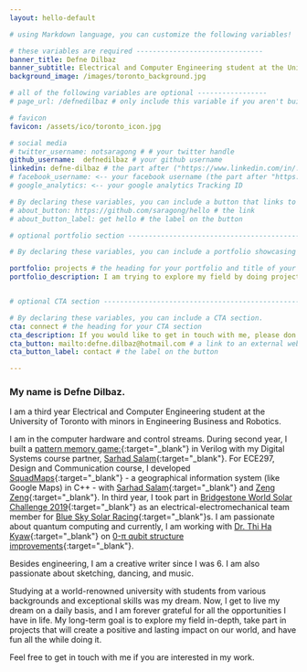 ```yaml
---
layout: hello-default

# using Markdown language, you can customize the following variables!

# these variables are required -------------------------------
banner_title: Defne Dilbaz
banner_subtitle: Electrical and Computer Engineering student at the University of Toronto. Passionate about computer hardware and quantum computing.
background_image: /images/toronto_background.jpg

# all of the following variables are optional -----------------
# page_url: /defnedilbaz # only include this variable if you aren't building the page to your primary domain 

# favicon
favicon: /assets/ico/toronto_icon.jpg

# social media
# twitter_username: notsaragong # # your twitter handle
github_username:  defnedilbaz # your github username
linkedin: defne-dilbaz # the part after ("https://www.linkedin.com/in/...")
# facebook_username: <-- your facebook username (the part after "https://www.facebook.com/...")
# google_analytics: <-- your google analytics Tracking ID

# By declaring these variables, you can include a button that links to an external website or to media.
# about_button: https://github.com/saragong/hello # the link
# about_button_label: get hello # the label on the button

# optional portfolio section ------------------------------------------

# By declaring these variables, you can include a portfolio showcasing your work and organize your portfolio's items into a custom layout, all without adding any CSS. In addition, you must 1) create an HTML file in the_includes folder for each project with the text you'd like to display, and 2) create a YAML file in the _data folder describing the order in which each project should be shown and categorized. See `/includes/example.html` and `/_data/work.yml` for examples.

portfolio: projects # the heading for your portfolio and title of your YAML file
portfolio_description: I am trying to explore my field by doing projects in teams. If you have any questions about my projects, feel free to contact me.  # a description to be desplayed below the heading and above the content


# optional CTA section --------------------------------------------------

# By declaring these variables, you can include a CTA section.
cta: connect # the heading for your CTA section
cta_description: If you would like to get in touch with me, please don't hesitate to reach out. # a description to be desplayed below the heading and above the content
cta_button: mailto:defne.dilbaz@hotmail.com # a link to an external website or to media
cta_button_label: contact # the label on the button

---			
```

[//]: # (write a bit about yourself here)

### **My name is Defne Dilbaz.**
  
I am a third year Electrical and Computer Engineering student at the University of Toronto with minors in Engineering Business and Robotics. 

I am in the computer hardware and control streams. During second year, I built a [pattern memory game:](https://github.com/defdil/Feel-The-Grid){:target="_blank"} in Verilog with my Digital Systems course partner, [Sarhad Salam](https://github.com/SarhadSalam){:target="_blank"}. For ECE297, Design and Communication course, I developed [SquadMaps](https://www.youtube.com/watch?v=0NwSkulI8CA){:target="_blank"} - a geographical information system (like Google Maps) in C++ - with [Sarhad Salam](https://github.com/SarhadSalam){:target="_blank"} and [Zeng Zeng](https://github.com/XiuLuoShen){:target="_blank"}. In third year, I took part in [Bridgestone World Solar Challenge 2019](https://www.worldsolarchallenge.org){:target="_blank"} as an electrical-electromechanical team member for [Blue Sky Solar Racing](http://blueskysolar.utoronto.ca/?page_id=368){:target="_blank"}s. I am passionate about quantum computing and currently, I am working with [Dr. Thi Ha Kyaw](https://scholar.google.com/citations?user=rlS8SfoAAAAJ&hl=en){:target="_blank"} on [0-&#960; qubit structure improvements](https://www.youtube.com/watch?v=tUWtEOjGNU0){:target="_blank"}.

Besides engineering, I am a creative writer since I was 6. I am also passionate about sketching, dancing, and music. 

Studying at a world-renowned university with students from various backgrounds and exceptional skills was my dream. Now, I get to live my dream on a daily basis, and I am forever grateful for all the opportunities I have in life. My long-term goal is to explore my field in-depth, take part in projects that will create a positive and lasting impact on our world, and have fun all the while doing it. 

Feel free to get in touch with me if you are interested in my work. 
